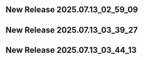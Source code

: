 ## New Release 2025.07.13_02_59_09
## New Release 2025.07.13_03_39_27
## New Release 2025.07.13_03_44_13
